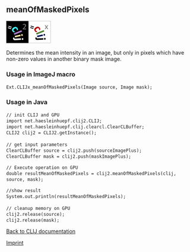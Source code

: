 ## meanOfMaskedPixels
![Image](images/mini_clij2_logo.png)![Image](images/mini_clijx_logo.png)

Determines the mean intensity in an image, but only in pixels which have non-zero values in another binary mask image.

### Usage in ImageJ macro
```
Ext.CLIJx_meanOfMaskedPixels(Image source, Image mask);
```


### Usage in Java
```
// init CLIJ and GPU
import net.haesleinhuepf.clij2.CLIJ;
import net.haesleinhuepf.clij.clearcl.ClearCLBuffer;
CLIJ2 clij2 = CLIJ2.getInstance();

// get input parameters
ClearCLBuffer source = clij2.push(sourceImagePlus);
ClearCLBuffer mask = clij2.push(maskImagePlus);
```

```
// Execute operation on GPU
double resultMeanOfMaskedPixels = clij2.meanOfMaskedPixels(clij, source, mask);
```

```
//show result
System.out.println(resultMeanOfMaskedPixels);

// cleanup memory on GPU
clij2.release(source);
clij2.release(mask);
```


[Back to CLIJ documentation](https://clij.github.io/)

[Imprint](https://clij.github.io/imprint)
